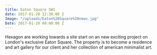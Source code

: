 ```yaml
---
title: Eaton Square SW1
date: 2017-01-20 12:38:00 Z
Image: "/uploads/Eaton%20Square%20news.jpg"
Date: 2017-01-20 00:00:00 Z
---
```


Hexagon are working towards a site start on an new exciting project on London's exclusive Eaton Square. The property is to become a residence and art gallery for our client and her collection of american minimalist art.  